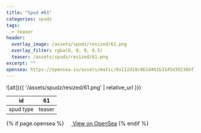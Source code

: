 ```yaml
---
title: "Spud #61"
categories: spudz
tags:
  - teaser
header:
  overlay_image: /assets/spudz/resized/61.png
  overlay_filter: rgba(0, 0, 0, 0.5)
  teaser: /assets/spudz/resized/61.png
excerpt: ""
opensea: https://opensea.io/assets/matic/0x112d18c861d401b3145d39236bf149f01e18beed/61
---
```

![alt]({{ '/assets/spudz/resized/61.png' | relative_url }})

| id | 61 |
|-|-|
| spud type | teaser |

{% if page.opensea %}
<a href="{{page.opensea}}" class="btn btn--info" onclick="window.open(this.href, '_blank'); return false;"><img src="/assets/images/opensea.svg" width="16px"><span>  View on OpenSea</span></a>
{% endif %}
